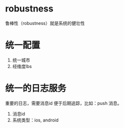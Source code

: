 
# robustness
鲁棒性（robustness）就是系统的健壮性


# 统一配置
1. 统一城市
1. 经维度lbs

# 统一的日志服务
重要的日志，需要消息id 便于后期追踪，比如：push 消息。

1. 消息id
2. 系统类型：ios, android

